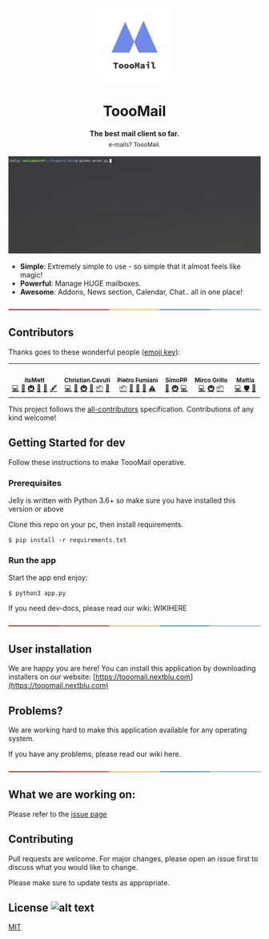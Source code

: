 <p align="center">
  <img src="https://raw.githubusercontent.com/MattiaFailla/ToooMail/master/docs/images/logos/logo_transparent.png" alt="Logo" width="150" height="150" />
</p>
<h1 align="center">ToooMail</h1>
<p align="center">
  <b>The best mail client so far.</b>
  <br>
  <sub>e-mails? ToooMail.<sub>
</p>


<p align="center">
  <img src="https://raw.githubusercontent.com/MattiaFailla/Jelly/master/docs/img/jellyserver.gif" alt="Demo-server" width="800" />
</p>

* **Simple**: Extremely simple to use - so simple that it almost feels like magic!
* **Powerful**: Manage HUGE mailboxes.
* **Awesome**: Addons, News section, Calendar, Chat.. all in one place!

[![-----------------------------------------------------](https://raw.githubusercontent.com/MattiaFailla/Jelly/master/docs/img/colored.png)](#getting-started)


## Contributors

Thanks goes to these wonderful people ([emoji key](https://allcontributors.org/docs/en/emoji-key)):

<!-- ALL-CONTRIBUTORS-LIST:START - Do not remove or modify this section -->
<!-- prettier-ignore-start -->
<!-- markdownlint-disable -->
<table>
  <tr>
    <td align="center"><a href="https://github.com/MattiaFailla"><img src="https://avatars3.githubusercontent.com/u/11872425?v=4" width="100px;" alt=""/><br /><sub><b>itsMett</b></sub></a><br /><a href="https://github.com/MattiaFailla/ToooMail/commits?author=MattiaFailla" title="Code">💻</a> <a href="#ideas-MattiaFailla" title="Ideas, Planning, & Feedback">🤔</a> <a href="#infra-MattiaFailla" title="Infrastructure (Hosting, Build-Tools, etc)">🚇</a> <a href="#maintenance-MattiaFailla" title="Maintenance">🚧</a> <a href="#design-MattiaFailla" title="Design">🎨</a> <a href="#content-MattiaFailla" title="Content">🖋</a></td>
    <td align="center"><a href="https://github.com/Kavuti"><img src="https://avatars0.githubusercontent.com/u/38943854?v=4" width="100px;" alt=""/><br /><sub><b>Christian Cavuti</b></sub></a><br /><a href="https://github.com/MattiaFailla/ToooMail/commits?author=Kavuti" title="Code">💻</a> <a href="#design-Kavuti" title="Design">🎨</a> <a href="#infra-Kavuti" title="Infrastructure (Hosting, Build-Tools, etc)">🚇</a> <a href="#ideas-Kavuti" title="Ideas, Planning, & Feedback">🤔</a> <a href="#platform-Kavuti" title="Packaging/porting to new platform">📦</a> <a href="#tool-Kavuti" title="Tools">🔧</a></td>
    <td align="center"><a href="https://github.com/basic-ph"><img src="https://avatars2.githubusercontent.com/u/35763852?v=4" width="100px;" alt=""/><br /><sub><b>Pietro Fumiani</b></sub></a><br /><a href="#platform-basic-ph" title="Packaging/porting to new platform">📦</a> <a href="#plugin-basic-ph" title="Plugin/utility libraries">🔌</a> <a href="#question-basic-ph" title="Answering Questions">💬</a> <a href="#tool-basic-ph" title="Tools">🔧</a> <a href="https://github.com/MattiaFailla/ToooMail/commits?author=basic-ph" title="Tests">⚠️</a></td>
    <td align="center"><a href="https://github.com/SimoPP"><img src="https://avatars0.githubusercontent.com/u/36734723?v=4" width="100px;" alt=""/><br /><sub><b>SimoPP</b></sub></a><br /><a href="#ideas-SimoPP" title="Ideas, Planning, & Feedback">🤔</a> <a href="#infra-SimoPP" title="Infrastructure (Hosting, Build-Tools, etc)">🚇</a> <a href="https://github.com/MattiaFailla/ToooMail/commits?author=SimoPP" title="Code">💻</a></td>
    <td align="center"><a href="https://github.com/iflare3g"><img src="https://avatars1.githubusercontent.com/u/15129491?v=4" width="100px;" alt=""/><br /><sub><b>Mirco Grillo</b></sub></a><br /><a href="https://github.com/MattiaFailla/ToooMail/commits?author=iflare3g" title="Code">💻</a> <a href="#infra-iflare3g" title="Infrastructure (Hosting, Build-Tools, etc)">🚇</a> <a href="#platform-iflare3g" title="Packaging/porting to new platform">📦</a></td>
    <td align="center"><a href="https://fiveshots.tech"><img src="https://avatars0.githubusercontent.com/u/23456189?v=4" width="100px;" alt=""/><br /><sub><b>Mattia</b></sub></a><br /><a href="https://github.com/MattiaFailla/ToooMail/commits?author=nocturn9x" title="Code">💻</a> <a href="#security-nocturn9x" title="Security">🛡️</a> <a href="#ideas-nocturn9x" title="Ideas, Planning, & Feedback">🤔</a></td>
  </tr>
</table>

<!-- markdownlint-enable -->
<!-- prettier-ignore-end -->
<!-- ALL-CONTRIBUTORS-LIST:END -->

This project follows the [all-contributors](https://github.com/all-contributors/all-contributors) specification. Contributions of any kind welcome!

## Getting Started for dev
Follow these instructions to make ToooMail operative.

### Prerequisites
Jelly is written with Python 3.6+ so make sure you have installed this version or above

Clone this repo on your pc, then install requirements.

```
$ pip install -r requirements.txt
```

### Run the app
Start the app end enjoy:

```
$ python3 app.py
```

If you need dev-docs, please read our wiki: WIKIHERE


[![-----------------------------------------------------](https://raw.githubusercontent.com/MattiaFailla/Jelly/master/docs/img/colored.png)](#tests)

## User installation

We are happy you are here! You can install this application 
by downloading installers on our website: [https://tooomail.nextblu.com](https://tooomail.nextblu.com) 

## Problems?
We are working hard to make this application available for any operating system.

If you have any problems, please read our wiki here.

[![-----------------------------------------------------](https://raw.githubusercontent.com/MattiaFailla/Jelly/master/docs/img/colored.png)](#contribute)
## What we are working on:
Please refer to the [issue page](https://github.com/MattiaFailla/ToooMail/issues?q=is%3Aissue+is%3Aopen+label%3Aenhancement)

## Contributing
Pull requests are welcome. For major changes, please open an issue first to discuss what you would like to change.

Please make sure to update tests as appropriate.

## License ![alt text](https://img.shields.io/npm/l/express.svg)
[MIT](https://choosealicense.com/licenses/mit/)
